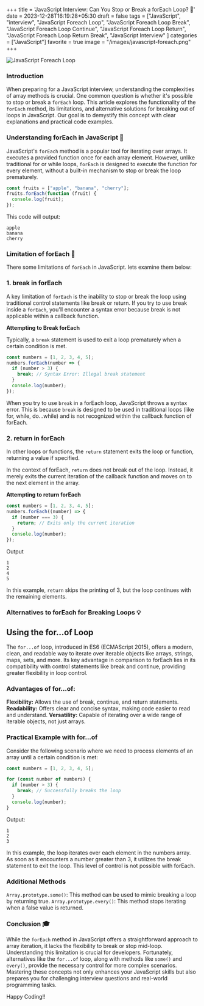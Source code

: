 +++
title = 'JavaScript Interview: Can You Stop or Break a forEach Loop? 🛑'
date = 2023-12-28T16:19:28+05:30
draft = false
tags = ["JavaScript",
    "interview",
    "JavaScript Foreach Loop",
    "JavaScript Foreach Loop Break",
    "JavaScript Foreach Loop Continue",
    "JavaScript Foreach Loop Return",
    "JavaScript Foreach Loop Return Break",
    "JavaScript Interview"
    ]
categories = ["JavaScript"]
favorite = true
image = "/images/javascript-foreach.png"
+++

![JavaScript Foreach Loop](/images/javascript-foreach.png)

### Introduction

When preparing for a JavaScript interview, understanding the complexities of array methods is crucial. One common question is whether it's possible to stop or break a `forEach` loop. This article explores the functionality of the `forEach` method, its limitations, and alternative solutions for breaking out of loops in JavaScript. Our goal is to demystify this concept with clear explanations and practical code examples.

### Understanding forEach in JavaScript 🤔

JavaScript's `forEach` method is a popular tool for iterating over arrays. It executes a provided function once for each array element. However, unlike traditional for or while loops, `forEach` is designed to execute the function for every element, without a built-in mechanism to stop or break the loop prematurely.

```javascript
const fruits = ["apple", "banana", "cherry"];
fruits.forEach(function (fruit) {
  console.log(fruit);
});
```

This code will output:

```
apple
banana
cherry
```

### Limitation of forEach 🚫

There some limitations of `forEach` in JavaScript. lets examine them below:

### 1. break in forEach

A key limitation of `forEach` is the inability to stop or break the loop using traditional control statements like break or return. If you try to use break inside a `forEach`, you'll encounter a syntax error because break is not applicable within a callback function.

**Attempting to Break forEach**

Typically, a `break` statement is used to exit a loop prematurely when a certain condition is met.

```javascript
const numbers = [1, 2, 3, 4, 5];
numbers.forEach(number => {
  if (number > 3) {
    break; // Syntax Error: Illegal break statement
  }
  console.log(number);
});
```

When you try to use `break` in a forEach loop, JavaScript throws a syntax error. This is because `break` is designed to be used in traditional loops (like for, while, do...while) and is not recognized within the callback function of forEach.

### 2. return in forEach

In other loops or functions, the `return` statement exits the loop or function, returning a value if specified.

In the context of forEach, `return` does not break out of the loop. Instead, it merely exits the current iteration of the callback function and moves on to the next element in the array.

**Attempting to return forEach**

```javascript
const numbers = [1, 2, 3, 4, 5];
numbers.forEach((number) => {
  if (number === 3) {
    return; // Exits only the current iteration
  }
  console.log(number);
});
```

Output

```
1
2
4
5
```

In this example, `return` skips the printing of 3, but the loop continues with the remaining elements.

### Alternatives to forEach for Breaking Loops 💡

## Using the for...of Loop

The `for...of` loop, introduced in ES6 (ECMAScript 2015), offers a modern, clean, and readable way to iterate over iterable objects like arrays, strings, maps, sets, and more. Its key advantage in comparison to forEach lies in its compatibility with control statements like break and continue, providing greater flexibility in loop control.

### Advantages of for...of:

**Flexibility:** Allows the use of break, continue, and return statements.
**Readability:** Offers clear and concise syntax, making code easier to read and understand.
**Versatility:** Capable of iterating over a wide range of iterable objects, not just arrays.

### Practical Example with for...of

Consider the following scenario where we need to process elements of an array until a certain condition is met:

```javascript
const numbers = [1, 2, 3, 4, 5];

for (const number of numbers) {
  if (number > 3) {
    break; // Successfully breaks the loop
  }
  console.log(number);
}
```

Output:

```
1
2
3
```

In this example, the loop iterates over each element in the numbers array. As soon as it encounters a number greater than 3, it utilizes the break statement to exit the loop. This level of control is not possible with forEach.

### Additional Methods

`Array.prototype.some()`: This method can be used to mimic breaking a loop by returning true.
`Array.prototype.every()`: This method stops iterating when a false value is returned.

### Conclusion 🎓

While the `forEach` method in JavaScript offers a straightforward approach to array iteration, it lacks the flexibility to break or stop mid-loop. Understanding this limitation is crucial for developers. Fortunately, alternatives like the `for...of` loop, along with methods like `some()` and `every()`, provide the necessary control for more complex scenarios. Mastering these concepts not only enhances your JavaScript skills but also prepares you for challenging interview questions and real-world programming tasks.

Happy Coding!!
